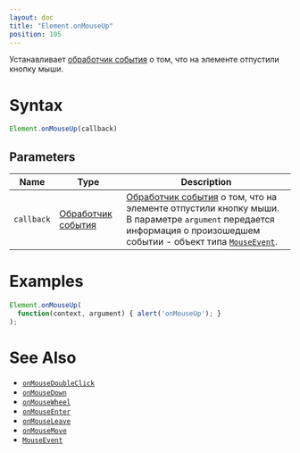 ```yaml
---
layout: doc
title: "Element.onMouseUp"
position: 105
---
```


Устанавливает [обработчик события](../../../Script/) о том, что на элементе отпустили кнопку мыши.

# Syntax

```js
Element.onMouseUp(callback)
```

## Parameters

|Name|Type|Description|
|----|----|-----------|
|`callback`|[Обработчик события](../../../Script/)|[Обработчик события](../../../Script/) о том, что на элементе отпустили кнопку мыши. В параметре `argument` передается информация о произошедшем событии - объект типа [`MouseEvent`](../MouseEvent/).|

# Examples

```js
Element.onMouseUp(
  function(context, argument) { alert('onMouseUp'); }
);
```

# See Also

* [`onMouseDoubleClick`](Element.onMouseDoubleClick/)
* [`onMouseDown`](Element.onMouseDown/)
* [`onMouseWheel`](Element.onMouseWheel/)
* [`onMouseEnter`](Element.onMouseEnter/)
* [`onMouseLeave`](Element.onMouseLeave/)
* [`onMouseMove`](Element.onMouseMove/)
* [`MouseEvent`](../MouseEvent/)

